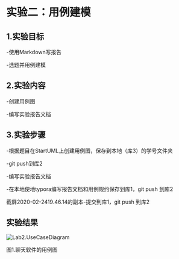 # 实验二：用例建模



## 1.实验目标

-使用Markdown写报告

-选题并用例建模

## 2.实验内容

-创建用例图

-编写实验报告文档

## 3.实验步骤

-根据题目在StartUML上创建用例图，保存到本地（库3）的学号文件夹

-git push到库2

-编写实验报告文档

-在本地使地typora编写报告文档和用例规约保存到库1，git push 到库2

截屏2020-02-2419.46.14的副本-提交到库1，git push 到库2

## 实验结果

![Lab2.UseCaseDiagram](/Users/dingyunxin/Desktop/1714080902505/uml-modeling-2020/student/1714080902505/Lab2.UseCaseDiagram.png)

图1.聊天软件的用例图


